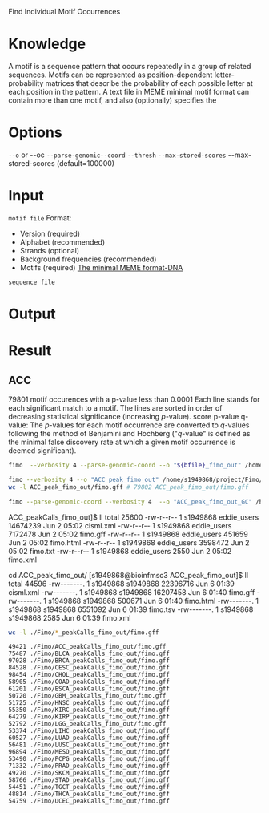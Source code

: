 Find Individual Motif Occurrences
# Knowledge
A motif is a sequence pattern that occurs repeatedly in a group of related sequences.
Motifs can be represented as position-dependent letter-probability matrices that describe the probability of each possible letter at each position in the pattern.
A text file in MEME minimal motif format can contain more than one motif, and also (optionally) specifies the 
# Options
`--o` or --oc
`--parse-genomic--coord`
`--thresh`
`--max-stored-scores`
--max-stored-scores <int> (default=100000)

# Input
`motif file` Format:
- Version (required)
- Alphabet (recommended)
- Strands (optional)
- Background frequencies (recommended)
- Motifs (required)
[The minimal MEME format-DNA](http://meme-suite.org/doc/examples/sample-dna-motif.meme)

`sequence file`
# Output
# Result
## ACC
79801 motif occurences with a p-value less than 0.0001
Each line stands for each significant match to a motif.
The lines are sorted in order of decreasing statistical significance (increasing _p_-value).
score
p-value
q-value: The _p_-values for each motif occurrence are converted to _q_-values following the method of Benjamini and Hochberg ("_q_-value" is defined as the minimal false discovery rate at which a given motif occurrence is deemed significant).
```bash
fimo  --verbosity 4 --parse-genomic-coord --o "${bfile}_fimo_out" /home/s1949868/Fimo/PRDM9.pwm.meme $file

fimo --verbosity 4 --o "ACC_peak_fimo_out" /home/s1949868/project/Fimo/PRDM9.pwm.meme /home/s1949868/project/PeakFasta/PeakFasta/ACC_peakCalls.fasta
wc -l ACC_peak_fimo_out/fimo.gff # 79802 ACC_peak_fimo_out/fimo.gff

fimo --parse-genomic-coord --verbosity 4  --o "ACC_peak_fimo_out_GC" /home/s1949868/project/Fimo/PRDM9.pwm.meme /home/s1949868/project/PeakFasta/PeakFasta/ACC_peakCalls.fasta

```
 ACC_peakCalls_fimo_out]$ ll
total 25600
-rw-r--r-- 1 s1949868 eddie_users 14674239 Jun  2 05:02 cisml.xml
-rw-r--r-- 1 s1949868 eddie_users  7172478 Jun  2 05:02 fimo.gff
-rw-r--r-- 1 s1949868 eddie_users   451659 Jun  2 05:02 fimo.html
-rw-r--r-- 1 s1949868 eddie_users  3598472 Jun  2 05:02 fimo.txt
-rw-r--r-- 1 s1949868 eddie_users     2550 Jun  2 05:02 fimo.xml

cd ACC_peak_fimo_out/
[s1949868@bioinfmsc3 ACC_peak_fimo_out]$ ll
total 44596
-rw-------. 1 s1949868 s1949868 22396716 Jun  6 01:39 cisml.xml
-rw-------. 1 s1949868 s1949868 16207458 Jun  6 01:40 fimo.gff
-rw-------. 1 s1949868 s1949868   500671 Jun  6 01:40 fimo.html
-rw-------. 1 s1949868 s1949868  6551092 Jun  6 01:39 fimo.tsv
-rw-------. 1 s1949868 s1949868     2585 Jun  6 01:39 fimo.xml


```bash
wc -l ./Fimo/*_peakCalls_fimo_out/fimo.gff
```
    49421 ./Fimo/ACC_peakCalls_fimo_out/fimo.gff
    75487 ./Fimo/BLCA_peakCalls_fimo_out/fimo.gff
    97028 ./Fimo/BRCA_peakCalls_fimo_out/fimo.gff
    84528 ./Fimo/CESC_peakCalls_fimo_out/fimo.gff
    98454 ./Fimo/CHOL_peakCalls_fimo_out/fimo.gff
    58905 ./Fimo/COAD_peakCalls_fimo_out/fimo.gff
    61201 ./Fimo/ESCA_peakCalls_fimo_out/fimo.gff
    50720 ./Fimo/GBM_peakCalls_fimo_out/fimo.gff
    51725 ./Fimo/HNSC_peakCalls_fimo_out/fimo.gff
    55350 ./Fimo/KIRC_peakCalls_fimo_out/fimo.gff
    64279 ./Fimo/KIRP_peakCalls_fimo_out/fimo.gff
    52792 ./Fimo/LGG_peakCalls_fimo_out/fimo.gff
    53374 ./Fimo/LIHC_peakCalls_fimo_out/fimo.gff
    60527 ./Fimo/LUAD_peakCalls_fimo_out/fimo.gff
    56481 ./Fimo/LUSC_peakCalls_fimo_out/fimo.gff
    96894 ./Fimo/MESO_peakCalls_fimo_out/fimo.gff
    53490 ./Fimo/PCPG_peakCalls_fimo_out/fimo.gff
    71332 ./Fimo/PRAD_peakCalls_fimo_out/fimo.gff
    49270 ./Fimo/SKCM_peakCalls_fimo_out/fimo.gff
    58766 ./Fimo/STAD_peakCalls_fimo_out/fimo.gff
    54451 ./Fimo/TGCT_peakCalls_fimo_out/fimo.gff
    48814 ./Fimo/THCA_peakCalls_fimo_out/fimo.gff
    54759 ./Fimo/UCEC_peakCalls_fimo_out/fimo.gff

<!--stackedit_data:
eyJoaXN0b3J5IjpbMTM5NDc5NTAzNiwtODM1MzQzOTE5LDUxMD
c5MjAyNywxMDM1NDg2MzE5LDE2OTc0MDk5OTYsMTk2NjYxMjQ1
Miw0NDI0NjM1NjQsLTEzNjQ0NzkwNjMsLTExNTQ1Njk3MzYsLT
E1MTIyOTA1MjgsLTEzMjQxNDY5MTEsNzM0NTExNTY5LDE2MDc2
OTY2Nyw0NzU0MjY1NDUsMTQ5MjUxOTMxOSwxMTc3OTAwODEzLD
QwODAzOTEwNCwtMjAxMTM1MDg2OCw4NDM4MDc0NjgsLTk4NDM2
ODMzM119
-->